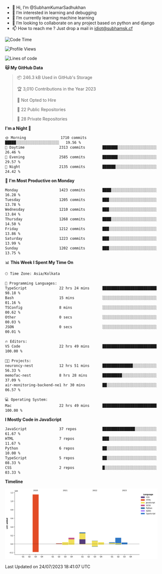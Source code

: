 - 👋 Hi, I’m @SubhamKumarSadhukhan
- 👀 I’m interested in learning and debugging
- 🌱 I’m currently learning machine learning
- 💞️ I’m looking to collaborate on any project based on python and django
- 📫 How to reach me ?
      Just drop a mail in idiot@subhamsk.cf

<!---
SubhamKumarSadhukhan/SubhamKumarSadhukhan is a ✨ special ✨ repository because its `README.md` (this file) appears on your GitHub profile.
You can click the Preview link to take a look at your changes.
--->


<!--START_SECTION:waka-->
![Code Time](http://img.shields.io/badge/Code%20Time-1%2C358%20hrs%2047%20mins-blue)

![Profile Views](http://img.shields.io/badge/Profile%20Views-1-blue)

![Lines of code](https://img.shields.io/badge/From%20Hello%20World%20I%27ve%20Written-2.0%20million%20lines%20of%20code-blue)

**🐱 My GitHub Data** 

> 📦 246.3 kB Used in GitHub's Storage 
 > 
> 🏆 3,010 Contributions in the Year 2023
 > 
> 🚫 Not Opted to Hire
 > 
> 📜 22 Public Repositories 
 > 
> 🔑 28 Private Repositories 
 > 
**I'm a Night 🦉** 

```text
🌞 Morning                1710 commits        █████░░░░░░░░░░░░░░░░░░░░   19.56 % 
🌆 Daytime                2313 commits        ███████░░░░░░░░░░░░░░░░░░   26.46 % 
🌃 Evening                2585 commits        ███████░░░░░░░░░░░░░░░░░░   29.57 % 
🌙 Night                  2135 commits        ██████░░░░░░░░░░░░░░░░░░░   24.42 % 
```
📅 **I'm Most Productive on Monday** 

```text
Monday                   1423 commits        ████░░░░░░░░░░░░░░░░░░░░░   16.28 % 
Tuesday                  1205 commits        ███░░░░░░░░░░░░░░░░░░░░░░   13.78 % 
Wednesday                1210 commits        ███░░░░░░░░░░░░░░░░░░░░░░   13.84 % 
Thursday                 1268 commits        ████░░░░░░░░░░░░░░░░░░░░░   14.50 % 
Friday                   1212 commits        ███░░░░░░░░░░░░░░░░░░░░░░   13.86 % 
Saturday                 1223 commits        ███░░░░░░░░░░░░░░░░░░░░░░   13.99 % 
Sunday                   1202 commits        ███░░░░░░░░░░░░░░░░░░░░░░   13.75 % 
```


📊 **This Week I Spent My Time On** 

```text
🕑︎ Time Zone: Asia/Kolkata

💬 Programming Languages: 
TypeScript               22 hrs 24 mins      █████████████████████████   98.18 % 
Bash                     15 mins             ░░░░░░░░░░░░░░░░░░░░░░░░░   01.16 % 
TSConfig                 8 mins              ░░░░░░░░░░░░░░░░░░░░░░░░░   00.62 % 
Other                    0 secs              ░░░░░░░░░░░░░░░░░░░░░░░░░   00.03 % 
JSON                     0 secs              ░░░░░░░░░░░░░░░░░░░░░░░░░   00.01 % 

🔥 Editors: 
VS Code                  22 hrs 49 mins      █████████████████████████   100.00 % 

🐱‍💻 Projects: 
neuroncy-nest            12 hrs 51 mins      ██████████████░░░░░░░░░░░   56.33 % 
memofac-nest             8 hrs 28 mins       █████████░░░░░░░░░░░░░░░░   37.09 % 
air-monitoring-backend-ne1 hr 30 mins        ██░░░░░░░░░░░░░░░░░░░░░░░   06.57 % 

💻 Operating System: 
Mac                      22 hrs 49 mins      █████████████████████████   100.00 % 
```

**I Mostly Code in JavaScript** 

```text
JavaScript               37 repos            ███████████████░░░░░░░░░░   61.67 % 
HTML                     7 repos             ███░░░░░░░░░░░░░░░░░░░░░░   11.67 % 
Python                   6 repos             ██░░░░░░░░░░░░░░░░░░░░░░░   10.00 % 
TypeScript               5 repos             ██░░░░░░░░░░░░░░░░░░░░░░░   08.33 % 
CSS                      2 repos             █░░░░░░░░░░░░░░░░░░░░░░░░   03.33 % 
```



**Timeline**

![Lines of Code chart](https://raw.githubusercontent.com/SubhamKumarSadhukhan/SubhamKumarSadhukhan/main/assets/bar_graph.png)


 Last Updated on 24/07/2023 18:41:07 UTC
<!--END_SECTION:waka-->
